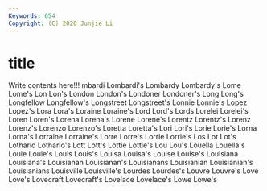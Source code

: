 ```yaml
---
Keywords: 654
Copyright: (C) 2020 Junjie Li
---
```


# title

Write contents here!!!
mbardi 
Lombardi's 
Lombardy 
Lombardy's 
Lome 
Lome's 
Lon 
Lon's 
London 
London's
Londoner 
Londoner's 
Long 
Long's 
Longfellow 
Longfellow's 
Longstreet 
Longstreet's 
Lonnie 
Lonnie's
Lopez 
Lopez's 
Lora 
Lora's 
Loraine 
Loraine's 
Lord 
Lord's 
Lords 
Lorelei
Lorelei's 
Loren 
Loren's 
Lorena 
Lorena's 
Lorene 
Lorene's 
Lorentz 
Lorentz's 
Lorenz
Lorenz's 
Lorenzo 
Lorenzo's 
Loretta 
Loretta's 
Lori 
Lori's 
Lorie 
Lorie's 
Lorna
Lorna's 
Lorraine 
Lorraine's 
Lorre 
Lorre's 
Lorrie 
Lorrie's 
Los 
Lot 
Lot's
Lothario 
Lothario's 
Lott 
Lott's 
Lottie 
Lottie's 
Lou 
Lou's 
Louella 
Louella's
Louie 
Louie's 
Louis 
Louis's 
Louisa 
Louisa's 
Louise 
Louise's 
Louisiana 
Louisiana's
Louisianan 
Louisianan's 
Louisianans 
Louisianian 
Louisianian's 
Louisianians 
Louisville 
Louisville's 
Lourdes 
Lourdes's
Louvre 
Louvre's 
Love 
Love's 
Lovecraft 
Lovecraft's 
Lovelace 
Lovelace's 
Lowe 
Lowe's
